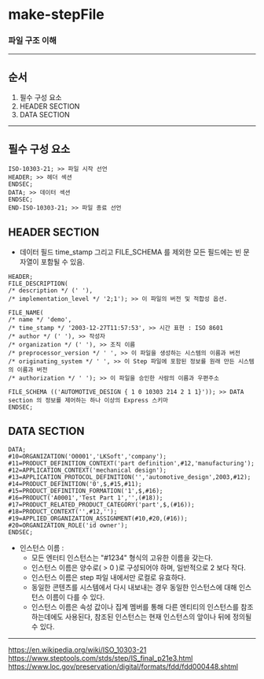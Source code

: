 # make-stepFile
### 파일 구조 이해
---
## 순서
1. 필수 구성 요소
2. HEADER SECTION
3. DATA SECTION
---  

## 필수 구성 요소
```
ISO-10303-21; >> 파일 시작 선언
HEADER; >> 헤더 섹션
ENDSEC;
DATA; >> 데이터 섹션
ENDSEC;
END-ISO-10303-21; >> 파일 종료 선언
```

## HEADER SECTION
- 데이터 필드 time_stamp 그리고 FILE_SCHEMA 를 제외한 모든 필드에는 빈 문자열이 포함될 수 있음.
```
HEADER;
FILE_DESCRIPTION(
/* description */ (' '),
/* implementation_level */ '2;1'); >> 이 파일의 버전 및 적합성 옵션.

FILE_NAME(
/* name */ 'demo',
/* time_stamp */ '2003-12-27T11:57:53', >> 시간 표현 : ISO 8601
/* author */ (' '), >> 작성자
/* organization */ (' '), >> 조직 이름
/* preprocessor_version */ ' ', >> 이 파일을 생성하는 시스템의 이름과 버전
/* originating_system */ ' ', >> 이 Step 파일에 포함된 정보를 원래 만든 시스템의 이름과 버전
/* authorization */ ' '); >> 이 파일을 승인한 사람의 이름과 우편주소

FILE_SCHEMA (('AUTOMOTIVE_DESIGN { 1 0 10303 214 2 1 1}')); >> DATA section 의 정보를 제어하는 하나 이상의 Express 스키마
ENDSEC;
```

## DATA SECTION
```
DATA;
#10=ORGANIZATION('O0001','LKSoft','company');
#11=PRODUCT_DEFINITION_CONTEXT('part definition',#12,'manufacturing');
#12=APPLICATION_CONTEXT('mechanical design');
#13=APPLICATION_PROTOCOL_DEFINITION('','automotive_design',2003,#12);
#14=PRODUCT_DEFINITION('0',$,#15,#11);
#15=PRODUCT_DEFINITION_FORMATION('1',$,#16);
#16=PRODUCT('A0001','Test Part 1','',(#18));
#17=PRODUCT_RELATED_PRODUCT_CATEGORY('part',$,(#16));
#18=PRODUCT_CONTEXT('',#12,'');
#19=APPLIED_ORGANIZATION_ASSIGNMENT(#10,#20,(#16));
#20=ORGANIZATION_ROLE('id owner');
ENDSEC;
```
- 인스턴스 이름 : 
  - 모든 엔터티 인스턴스는 "#1234" 형식의 고유한 이름을 갖는다.
  - 인스턴스 이름은 양수로( > 0 )로 구성되어야 하며, 일반적으로 2 보다 작다.
  - 인스턴스 이름은 step 파일 내에서만 로컬로 유효하다.
  - 동일한 콘텐츠를 시스템에서 다시 내보내는 경우 동일한 인스턴스에 대해 인스턴스 이름이 다를 수 있다.
  - 인스턴스 이름은 속성 값이나 집계 멤버를 통해 다른 엔티티의 인스턴스를 참조하는데에도 사용된다, 참조된 인스턴스는 현재 인스턴스의 앞이나 뒤에 정의될 수 있다.

---
<a> https://en.wikipedia.org/wiki/ISO_10303-21  
<a> https://www.steptools.com/stds/step/IS_final_p21e3.html  
<a> https://www.loc.gov/preservation/digital/formats/fdd/fdd000448.shtml  

